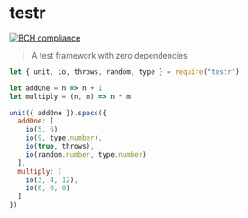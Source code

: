 # testr

[![BCH compliance](https://bettercodehub.com/edge/badge/xasdx/testr?branch=master)](https://bettercodehub.com/)

> A test framework with zero dependencies

```javascript
let { unit, io, throws, random, type } = require("testr")

let addOne = n => n + 1
let multiply = (n, m) => n * m

unit({ addOne }).specs({
  addOne: [
    io(5, 6),
    io(9, type.number),
    io(true, throws),
    io(random.number, type.number)
  ],
  multiply: [
    io(3, 4, 12),
    io(6, 0, 0)
  ]
})
```
